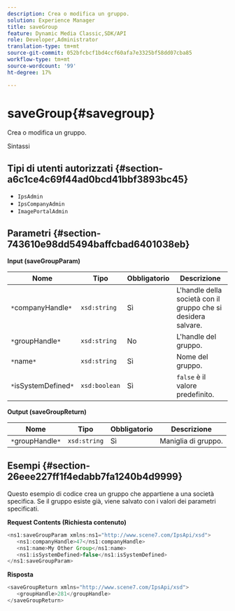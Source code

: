 ```yaml
---
description: Crea o modifica un gruppo.
solution: Experience Manager
title: saveGroup
feature: Dynamic Media Classic,SDK/API
role: Developer,Administrator
translation-type: tm+mt
source-git-commit: 052bfcbcf1bd4ccf60afa7e3325bf58dd07cba85
workflow-type: tm+mt
source-wordcount: '99'
ht-degree: 17%

---
```



# saveGroup{#savegroup}

Crea o modifica un gruppo.

Sintassi

## Tipi di utenti autorizzati {#section-a6c1ce4c69f44ad0bcd41bbf3893bc45}

* `IpsAdmin`
* `IpsCompanyAdmin`
* `ImagePortalAdmin`

## Parametri {#section-743610e98dd5494baffcbad6401038eb}

**Input (saveGroupParam)**

| Nome | Tipo | Obbligatorio | Descrizione |
|---|---|---|---|
| `*`companyHandle`*` | `xsd:string` | Sì | L&#39;handle della società con il gruppo che si desidera salvare. |
| `*`groupHandle`*` | `xsd:string` | No | L&#39;handle del gruppo. |
| `*`name`*` | `xsd:string` | Sì | Nome del gruppo. |
| `*`isSystemDefined`*` | `xsd:boolean` | Sì | `false` è il valore predefinito. |

**Output (saveGroupReturn)**

| Nome | Tipo | Obbligatorio | Descrizione |
|---|---|---|---|
| `*`groupHandle`*` | `xsd:string` | Sì | Maniglia di gruppo. |

## Esempi {#section-26eee227ff1f4edabb7fa1240b4d9999}

Questo esempio di codice crea un gruppo che appartiene a una società specifica. Se il gruppo esiste già, viene salvato con i valori dei parametri specificati.

**Request Contents (Richiesta contenuto)**

```java
<ns1:saveGroupParam xmlns:ns1="http://www.scene7.com/IpsApi/xsd">
   <ns1:companyHandle>47</ns1:companyHandle>
   <ns1:name>My Other Group</ns1:name>
   <ns1:isSystemDefined>false</ns1:isSystemDefined>
</ns1:saveGroupParam>
```

**Risposta**

```java
<saveGroupReturn xmlns="http://www.scene7.com/IpsApi/xsd">
   <groupHandle>281</groupHandle>
</saveGroupReturn>
```

